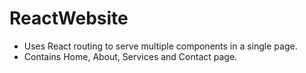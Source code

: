 # ReactWebsite
- Uses React routing to serve multiple components in a single page.
- Contains Home, About, Services and Contact page.
